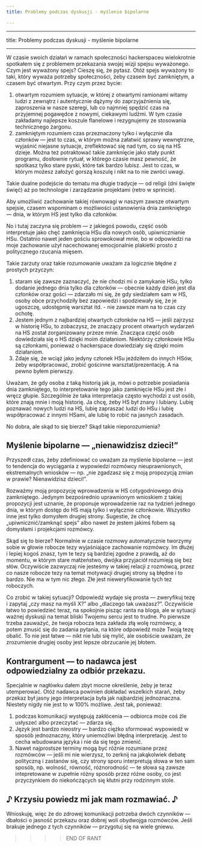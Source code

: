 ```yaml
---
title: Problemy podczas dyskusji - myślenie bipolarne 

---
```


---
title: Problemy podczas dyskusji - myślenie bipolarne

---

W czasie swoich działań w ramach społeczności hackerspaceu wielokrotnie spotkałem się z problemem przekazania swojej wizji spejsu wyważonego. Czym jest wyważony spejs? Cieszę się, że pytasz. Otóż spejs wyważony to taki, który wyważa potrzeby społeczności, żeby czasem być zamkniętym, a czasem być otwartym. Przy czym przez bycie:

1. otwartym rozumiem sytuacje, w której z otwartymi ramionami witamy ludzi z zewnątrz i autentycznie dążymy do zaprzyjaźnienia się, zaproszenia w nasze szeregi, lub co najmniej spędzić czas na przyjemnej pogawędce z nowymi, ciekawymi ludźmi. W tym czasie zakładamy najlepsze koszule flanelowe i rezygnujemy ze stosowania technicznego żargonu.
2. zamkniętym rozumiem czas przeznaczony tylko i wyłącznie dla członków — jest to czas, w którym można załatwić sprawy wewnętrzne, wyjaśnić niejasne sytuacje, zreflektować się nad tym, co się na HS dzieje. Można też potraktować takie zamknięcie jako stały punkt programu, dosłownie rytuał, w którego czasie masz pewność, że spotkasz tylko stare pyski, które tak bardzo lubisz. Jest to czas, w którym możesz założyć gorszą koszulę i nikt na to nie zwróci uwagi.

Takie dualne podejście do tematu ma długie tradycje — od religii (dni święte święć) aż po technologie i zarządzanie projektami (retro w sprincie).

Aby umożliwić zachowanie takiej równowagi w naszym zawsze otwartym spejsie, czasem wspominam o możliwości ustanowienia dnia zamkniętego — dnia, w którym HS jest tylko dla członków.

No i tutaj zaczyna się problem — z jakiegoś powodu, część osób interpretuje jako chęć zamknięcia HSu dla nowych osób, upiwnicznianie HSu. Ostatnio nawet jeden gościu sprowokował mnie, bo w odpowiedzi na moje zachowanie użył nacechowanej emocjonalnie plakietki prosto z politycznego rzucania mięsem.

Takie zarzuty oraz takie rozumowanie uważam za logicznie błędne z prostych przyczyn:

1. staram się zawsze zaznaczyć, że nie chodzi mi o zamykanie HSu, tylko dodanie jednego dnia tylko dla członków — obecnie każdy dzień jest dla członków oraz gości — zdarzało mi się, że gdy siedziałem sam w HS, osoby obce przychodziły bez zapowiedzi i spodziewały się, że je ugoszczę, udostępnię warsztat itd. - nie zawsze mam na to czas czy ochotę.
2. Jestem jednym z najbardziej otwartych członków na HS — jeśli zajrzysz w historię HSu, to zobaczysz, że znaczący procent otwartych wydarzeń na HS został zorganizowany przeze mnie. Znacząca część osób dowiedziała się o HS dzięki moim działaniom. Niektórzy członkowie HSu są członkami, ponieważ o hackerspace dowiedziały się dzięki moim działaniom.
3. Zdaje się, że wciąż jako jedyny członek HSu jeździłem do innych HSów, żeby współpracować, zrobić gościnne warsztat/prezentację. A na pewno byłem pierwszy.

Uważam, że gdy osoba z taką historią jak ja, mówi o potrzebie posiadania dnia zamkniętego, to interpretowanie tego jako zamknięcie HSu jest złe i wręcz głupie. Szczególnie że taka interpretacja często wychodzi z ust osób, które znają mnie i moją historię. Ja chcę, żeby HS był znany i lubiany. Lubię poznawać nowych ludzi na HS, lubię zapraszać ludzi do HSu i lubię współpracować z innymi HSami, ale lubię to robić na jasnych zasadach.

No dobra, ale skąd to się bierze? Skąd takie nieporozumienia?

## Myślenie bipolarne — „nienawidzisz dzieci!”

Przyszedł czas, żeby zdefiniować co uważam za myślenie bipolarne — jest to tendencja do wyciągania z wypowiedzi rozmówcy nieuprawnionych, ekstremalnych wniosków — np. „nie zgadzasz się z moją propozycją zmian w prawie? Nienawidzisz dzieci!”.

Rozważmy moją propozycję wprowadzenia w HS cotygodniowego dnia zamkniętego. Jedynym bezpośrednio uprawnionym wnioskiem z takiej propozycji jest uznanie, że proponuje wprowadzenie raz na tydzień jednego dnia, w którym dostęp do HS mają tylko i wyłącznie członkowie. Wszystko inne jest tylko domysłem drugiej strony. Sugestie, że chcę „upiwnicznić/zamknąć spejs” albo nawet że jestem jakimś fobem są domysłami i projekcjami rozmówcy.

Skąd się to bierze? Normalnie w czasie rozmowy automatycznie tworzymy sobie w głowie robocze tezy wyjaśniające zachowanie rozmówcy. Im dłużej i lepiej kogoś znasz, tym te tezy są bardziej zgodne z prawdą, aż do momentu, w którym stare małżeństwo, dwójka przyjaciół rozumieją się bez słów. Oczywiście zazwyczaj nie jesteśmy w takiej relacji z rozmówcą, przez co nasze robocze tezy na temat motywacji drugiej strony są błędne i to bardzo. Nie ma w tym nic złego. Złe jest nieweryfikowanie tych tez roboczych.

Co zrobić w takiej sytuacji? Odpowiedź wydaje się prosta — zweryfikuj tezę i zapytaj „czy masz na myśli X?” albo „dlaczego tak uważasz?”. Oczywiście łatwo to powiedzieć teraz, na spokojnie pisząc ranta na bloga, ale w sytuacji ważnej dyskusji na temat bliski Twojemu sercu jest to trudne. Po pierwsze trzeba zauważyć, że twoja robocza teza zakłada złą wolę rozmówcy, a potem zmusić się do zadania pytania, na które odpowiedź może Twoją tezę obalić. To nie jest łatwe — nikt nie lubi się mylić, ale osobiście uważam, że zrozumienie drugiej osoby jest lepsze obrzucanie jej błotem.

## Kontrargument — to nadawca jest odpowiedzialny za odbiór przekazu.

Specjalnie w nagłówku dałem zbyt mocne określenie, żeby je teraz utemperować. Otóż nadawca powinien dokładać wszelkich starań, żeby przekaz był jasny jego interpretacja była jak najbardziej jednoznaczna. Niestety nigdy nie jest to w 100% możliwe. Jest tak, ponieważ:

1. podczas komunikacji występują zakłócenia — odbiorca może coś źle usłyszeć albo przeczytać — zdarza się.
2. Język jest bardzo nieostry — bardzo ciężko sformować wypowiedź w sposób jednoznaczny, który uniemożliwi błędną interpretację. Jest to cecha wbudowana języka i nie da się tego zmienić.
3. Nawet najprostsze terminy mogą być różnie rozumiane przez rozmówców — jeśli mi nie wierzysz, to zerknij na jakąkolwiek debatę polityczną i zastanów się, czy strony sporu interpretują słowa w ten sam sposób, np. wolność, równość, różnorodność — te słowa są zawsze intepretowane w zupełnie różny sposób przez różne osoby, co jest przyczynkiem do niekończących się kłutni przy rodzinnym stole.

## ♪ Krzysiu powiedz mi jak mam rozmawiać. ♪

Wnioskuję, więc że do zdrowej komunikacji potrzeba dwóch czynników — dbałości o jasność przekazu oraz dobrej woli obydwojga rozmówców. Jeśli brakuje jednego z tych czynników — przygotuj się na wiele gniewu.

>>>>END OF RANT

